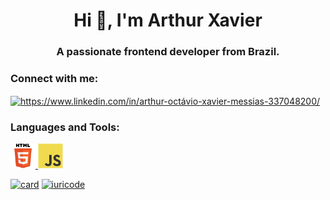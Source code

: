<h1 align="center">Hi 👋, I'm Arthur Xavier</h1>
<h3 align="center">A passionate frontend developer from Brazil.</h3>

<h3 align="left">Connect with me:</h3>
<p align="left">
<a href=["https://linkedin.com/in/https://www.linkedin.com/in/arthur-octávio-xavier-messias-337048200/](https://www.linkedin.com/in/arthur-octávio-xavier-messias-337048200/)" target="blank"><img align="center" src="https://raw.githubusercontent.com/rahuldkjain/github-profile-readme-generator/master/src/images/icons/Social/linked-in-alt.svg" alt="https://www.linkedin.com/in/arthur-octávio-xavier-messias-337048200/" height="30" width="40" /></a>
</p>

<h3 align="left">Languages and Tools:</h3>
<p align="left"> <a href="https://www.w3.org/html/" target="_blank" rel="noreferrer"> <img src="https://raw.githubusercontent.com/devicons/devicon/master/icons/html5/html5-original-wordmark.svg" alt="html5" width="40" height="40"/> </a> <a href="https://developer.mozilla.org/en-US/docs/Web/JavaScript" target="_blank" rel="noreferrer"> <img src="https://raw.githubusercontent.com/devicons/devicon/master/icons/javascript/javascript-original.svg" alt="javascript" width="40" height="40"/> </a> </p>
<div>

[![card](https://github-readme-stats.vercel.app/api?username=kimadzn&theme=default)](https://github.com/iuricode/)
[![iuricode](https://github-readme-stats.vercel.app/api/top-langs/?username=iuricode&hide=html&layout=compact&theme=default)](https://github.com/iuricode/)

 </div>
